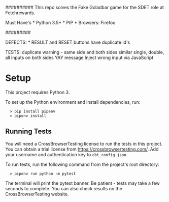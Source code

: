 ##########
This repo solves the Fake Goladbar game for the SDET role at Fetchrewards.

Must Have's
    * Python 3.5+
    * PIP
    * Browsers: Firefox


#########

DEFECTS:
    * RESULT and RESET buttons have duplicate id's


TESTS:
    duplicate warning - same side and both sides
    similar single, double, all inputs on both sides
    YAY message
    Inject wrong input via JavaScript

  # Setup
  This project requires Python 3.

  To set up the Python environment and install dependencies, run:

      > pip install pipenv
      > pipenv install

  ## Running Tests
  You will need a CrossBrowserTesting license to run the tests in this project.
  You can obtain a trial license from https://crossbrowsertesting.com/.
  Add your username and authentication key to `cbt_config.json`.

  To run tests, run the following command from the project's root directory:

      > pipenv run python -m pytest

  The terminal will print the pytest banner.
  Be patient - tests may take a few seconds to complete.
  You can also check results on the CrossBrowserTesting website.
